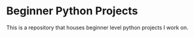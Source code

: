 # Beginner Python Projects
 This is a repository that houses beginner level python projects I work on.
